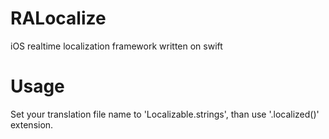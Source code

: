 # RALocalize
iOS realtime localization framework written on swift

# Usage
Set your translation file name to 'Localizable.strings', than use '.localized()' extension.
